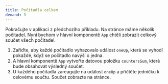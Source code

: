 ```yaml
---
title: Počitadla celkem
demand: 3
---
```


Pokračujte v aplikaci z předchozího příkladu. Na stránce máme několik počitadel. Nyní bychom v hlavní komponentě `App` chtěli zobrazit celkový součet všech počitadel.

1. Zařiďte, aby každé počitadlo vyhazovalo událost `oneUp`, která se vyhodí pokaždé, když se počitadlo navýší o jedna.
1. A hlavní komponentě `App` vytvořte datovou položku `countersSum`, která bude obsahovat výsledný součet. 
1. U každého počitadla zareagujte na událost `oneUp` a přičtěte jedničku k celovému součtu. Součet zobrazte na stránce. 